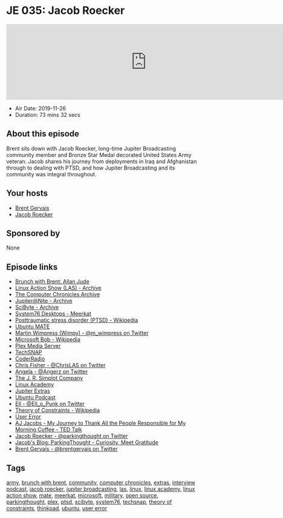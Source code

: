 # JE 035: Jacob Roecker

<iframe src="https://player.fireside.fm/v2/WTrMvATU+1KZlcu_d?theme=dark" width="740" height="200" frameborder="0" scrolling="no"></iframe>

* Air Date: 2019-11-26
* Duration: 73 mins 32 secs

## About this episode

Brent sits down with Jacob Roecker, long-time Jupiter Broadcasting community member and Bronze Star Medal decorated United States Army veteran. Jacob shares his journey from deployments in Iraq and Afghanistan through to dealing with PTSD, and how Jupiter Broadcasting and its community was integral throughout.

## Your hosts
* [Brent Gervais](https://extras.show/hosts/brent)
* [Jacob Roecker](https://extras.show/guests/jacob-roecker)

## Sponsored by

None



## Episode links

  * [Brunch with Brent: Allan Jude](https://extras.show/22 "Brunch with Brent: Allan Jude")
  * [Linux Action Show (LAS) - Archive](https://www.jupiterbroadcasting.com/show/linuxactionshow/ "Linux Action Show \(LAS\) - Archive")
  * [The Computer Chronicles Archive](https://www.youtube.com/user/ComputerChroniclesYT/videos "The Computer Chronicles Archive")
  * [Jupiter@Nite - Archive](https://www.jupiterbroadcasting.com/show/nite/ "Jupiter@Nite - Archive")
  * [SciByte - Archive](https://www.jupiterbroadcasting.com/show/scibyte/ "SciByte - Archive")
  * [System76 Desktops - Meerkat](https://system76.com/desktops/meerkat "System76 Desktops - Meerkat")
  * [Posttraumatic stress disorder (PTSD) - Wikipedia](https://en.wikipedia.org/wiki/Posttraumatic_stress_disorder "Posttraumatic stress disorder \(PTSD\) - Wikipedia")
  * [Ubuntu MATE](https://ubuntu-mate.org/ "Ubuntu MATE")
  * [Martin Wimpress (Wimpy) - @m_wimpress on Twitter](https://twitter.com/m_wimpress "Martin Wimpress \(Wimpy\) - @m_wimpress on Twitter")
  * [Microsoft Bob - Wikipedia](https://en.wikipedia.org/wiki/Microsoft_Bob "Microsoft Bob - Wikipedia")
  * [Plex Media Server](https://www.plex.tv/ "Plex Media Server")
  * [TechSNAP](https://techsnap.systems/ "TechSNAP")
  * [CoderRadio](https://www.jupiterbroadcasting.com/show/coderradio/ "CoderRadio")
  * [Chris Fisher - @ChrisLAS on Twitter](https://twitter.com/ChrisLAS "Chris Fisher - @ChrisLAS on Twitter")
  * [Angela - @Angerz on Twitter](https://twitter.com/angerz "Angela - @Angerz on Twitter")
  * [The J. R. Simplot Company](http://www.simplot.com/ "The J. R. Simplot Company")
  * [Linux Academy](https://linuxacademy.com "Linux Academy")
  * [Jupiter Extras](https://extras.show/ "Jupiter Extras")
  * [Ubuntu Podcast](http://ubuntupodcast.org/ "Ubuntu Podcast")
  * [Ell - @Ell_o_Punk on Twitter](https://twitter.com/ell_o_punk "Ell - @Ell_o_Punk on Twitter")
  * [Theory of Constraints - Wikipedia](https://en.wikipedia.org/wiki/Theory_of_constraints "Theory of Constraints - Wikipedia")
  * [User Error](https://error.show/ "User Error")
  * [AJ Jacobs - My Journey to Thank All the People Responsible for My Morning Coffee - TED Talk](https://www.ted.com/talks/aj_jacobs_my_journey_to_thank_all_the_people_responsible_for_my_morning_coffee "AJ Jacobs - My Journey to Thank All the People Responsible for My Morning Coffee - TED Talk")
  * [Jacob Roecker - @parkingthought on Twitter](https://twitter.com/@parkingthought "Jacob Roecker - @parkingthought on Twitter")
  * [Jacob's Blog: ParkingThought - Curiosity, Meet Gratitude](https://parkingthought.com/ "Jacob's Blog: ParkingThought - Curiosity, Meet Gratitude")
  * [Brent Gervais - @brentgervais on Twitter](https://twitter.com/brentgervais "Brent Gervais - @brentgervais on Twitter")



## Tags

[army](https://extras.show/tags/army), [brunch with brent](https://extras.show/tags/brunch%20with%20brent), [community](https://extras.show/tags/community), [computer chronicles](https://extras.show/tags/computer%20chronicles), [extras](https://extras.show/tags/extras), [interview podcast](https://extras.show/tags/interview%20podcast), [jacob roecker](https://extras.show/tags/jacob%20roecker), [jupiter broadcasting](https://extras.show/tags/jupiter%20broadcasting), [las](https://extras.show/tags/las), [linux](https://extras.show/tags/linux), [linux academy](https://extras.show/tags/linux%20academy), [linux action show](https://extras.show/tags/linux%20action%20show), [mate](https://extras.show/tags/mate), [meerkat](https://extras.show/tags/meerkat), [microsoft](https://extras.show/tags/microsoft), [military](https://extras.show/tags/military), [open source](https://extras.show/tags/open%20source), [parkingthought](https://extras.show/tags/parkingthought), [plex](https://extras.show/tags/plex), [ptsd](https://extras.show/tags/ptsd), [scibyte](https://extras.show/tags/scibyte), [system76](https://extras.show/tags/system76), [techsnap](https://extras.show/tags/techsnap), [theory of constraints](https://extras.show/tags/theory%20of%20constraints), [thinkpad](https://extras.show/tags/thinkpad), [ubuntu](https://extras.show/tags/ubuntu), [user error](https://extras.show/tags/user%20error)